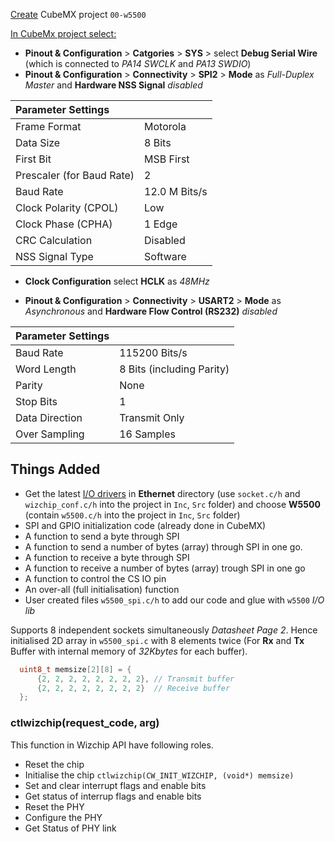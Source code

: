 <ins>Create</ins> CubeMX project `00-w5500`     
      
<ins>In CubeMx project select:</ins>       
      
- **Pinout & Configuration** > **Catgories** > **SYS** > select **Debug Serial Wire** (which is connected to _PA14 SWCLK_ and _PA13 SWDIO_)      
- **Pinout & Configuration** > **Connectivity** > **SPI2** > **Mode** as _Full-Duplex Master_ and **Hardware NSS Signal** _disabled_      
     
|  Parameter Settings |   |
|:-------------|:-------------|
| Frame Format   | Motorola  |
| Data Size          | 8 Bits         |
| First Bit | MSB First         |
| Prescaler (for Baud Rate) | 2         |
| Baud Rate          | 12.0 M Bits/s         |
| Clock Polarity (CPOL)          | Low          |
| Clock Phase (CPHA)           | 1 Edge    |
| CRC Calculation           | Disabled    |        
| NSS Signal Type           | Software    |     
     
- **Clock Configuration** select **HCLK** as _48MHz_     
     

- **Pinout & Configuration** > **Connectivity** > **USART2** > **Mode** as _Asynchronous_ and **Hardware Flow Control (RS232)** _disabled_      
    
|  Parameter Settings |   |
|:-------------|:-------------|
| Baud Rate   | 115200 Bits/s  |
| Word Length          | 8 Bits (including Parity)         |
| Parity | None         |
| Stop Bits | 1         |
| Data Direction          | Transmit Only         |
| Over Sampling         | 16 Samples          |    


## Things Added     
- Get the latest [I/O drivers](https://github.com/Wiznet/ioLibrary_Driver/tree/master) in **Ethernet** directory (use `socket.c/h` and `wizchip_conf.c/h` into the project in `Inc`, `Src` folder) and choose **W5500** (contain `w5500.c/h` into the project in `Inc`, `Src` folder)    
- SPI and GPIO initialization code (already done in CubeMX)   
- A function to send a byte through SPI   
- A function to send a number of bytes (array) through SPI in one go.    
- A function to receive a byte through SPI    
- A function to receive a number of bytes (array) trough SPI in one go     
- A function to control the CS IO pin   
- An over-all (full initialisation) function     
- User created files `w5500_spi.c/h` to add our code and glue with `w5500` _I/O lib_          
      

Supports 8 independent sockets simultaneously  *Datasheet Page 2*. Hence initialised 2D array in `w5500_spi.c` with 8 elements twice (For **Rx** and **Tx** Buffer with internal memory of *32Kbytes* for each buffer).     
```c
  uint8_t memsize[2][8] = {
	  {2, 2, 2, 2, 2, 2, 2, 2}, // Transmit buffer
	  {2, 2, 2, 2, 2, 2, 2, 2}  // Receive buffer
  };
```     
      
### ctlwizchip(request_code, arg)     

This function in Wizchip API have following roles.
- Reset the chip   
- Initialise the chip `ctlwizchip(CW_INIT_WIZCHIP, (void*) memsize)`   
- Set and clear interrupt flags and enable bits    
- Get status of interrup flags and enable bits    
- Reset the PHY   
- Configure the PHY   
- Get Status of PHY link       




      		    		 